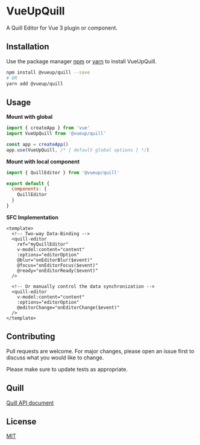 # VueUpQuill

A Quill Editor for Vue 3 plugin or component.

## Installation

Use the package manager [npm](https://www.npmjs.com/) or [yarn](https://yarnpkg.com/) to install VueUpQuill.

``` bash
npm install @vueup/quill --save
# OR
yarn add @vueup/quill
```

## Usage

**Mount with global**

``` javascript
import { createApp } from 'vue'
import VueUpQuill from '@vueup/quill'

const app = createApp()
app.use(VueUpQuill, /* { default global options } */)

```

**Mount with local component**

```javascript
import { QuillEditor } from '@vueup/quill'

export default {
  components: {
    QuillEditor
  }
}

```

**SFC Implementation**

``` vue
<template>
  <!-- Two-way Data-Binding -->
  <quill-editor
    ref="myQuillEditor"
    v-model:content="content"
    :options="editorOption"
    @blur="onEditorBlur($event)"
    @focus="onEditorFocus($event)"
    @ready="onEditorReady($event)"
  />

  <!-- Or manually control the data synchronization -->
  <quill-editor
    v-model:content="content"
    :options="editorOption"
    @editorChange="onEditorChange($event)"
  />
</template>
```

## Contributing
Pull requests are welcome. For major changes, please open an issue first to discuss what you would like to change.

Please make sure to update tests as appropriate.

## Quill
[Quill API document](https://quilljs.com/docs/quickstart/)

## License
[MIT](https://choosealicense.com/licenses/mit/)
